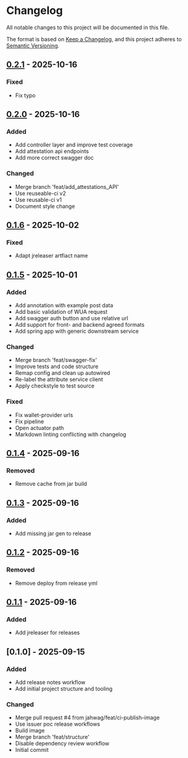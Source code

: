 # Changelog

All notable changes to this project will be documented in this file.

The format is based on [Keep a Changelog](https://keepachangelog.com/en/1.0.0/),
and this project adheres to [Semantic Versioning](https://semver.org/spec/v2.0.0.html).

## [0.2.1] - 2025-10-16

### Fixed

- Fix typo

## [0.2.0] - 2025-10-16

### Added

- Add controller layer and improve test coverage
- Add attestation api endpoints
- Add more correct swagger doc

### Changed

- Merge branch 'feat/add_attestations_API'
- Use reuseable-ci v2
- Use reusable-ci v1
- Document style change


## [0.1.6] - 2025-10-02

### Fixed

- Adapt jreleaser artfiact name


## [0.1.5] - 2025-10-01

### Added

- Add annotation with example post data
- Add basic validation of WUA request
- Add swagger auth button and use relative url
- Add support for front- and backend agreed formats
- Add spring app with generic downstream service

### Changed

- Merge branch 'feat/swagger-fix'
- Improve tests and code structure
- Remap config and clean up autowired
- Re-label the attribute service client
- Apply checkstyle to test source

### Fixed

- Fix wallet-provider urls
- Fix pipeline
- Open actuator path
- Markdown linting conflicting with changelog


## [0.1.4] - 2025-09-16

### Removed

- Remove cache from jar build


## [0.1.3] - 2025-09-16

### Added

- Add missing jar gen to release


## [0.1.2] - 2025-09-16

### Removed

- Remove deploy from release yml


## [0.1.1] - 2025-09-16

### Added

- Add jreleaser for releases


## [0.1.0] - 2025-09-15

### Added

- Add release notes workflow
- Add initial project structure and tooling

### Changed

- Merge pull request #4 from jahwag/feat/ci-publish-image
- Use issuer poc release workflows
- Build image
- Merge branch 'feat/structure'
- Disable dependency review workflow
- Initial commit


[0.2.1]: https://github.com/diggsweden/wallet-client-gateway/compare/v0.2.0..v0.2.1
[0.2.0]: https://github.com/diggsweden/wallet-client-gateway/compare/v0.1.6..v0.2.0
[0.1.6]: https://github.com/diggsweden/wallet-client-gateway/compare/v0.1.5..v0.1.6
[0.1.5]: https://github.com/diggsweden/wallet-client-gateway/compare/v0.1.4..v0.1.5
[0.1.4]: https://github.com/diggsweden/wallet-client-gateway/compare/v0.1.3..v0.1.4
[0.1.3]: https://github.com/diggsweden/wallet-client-gateway/compare/v0.1.2..v0.1.3
[0.1.2]: https://github.com/diggsweden/wallet-client-gateway/compare/v0.1.1..v0.1.2
[0.1.1]: https://github.com/diggsweden/wallet-client-gateway/compare/v0.1.0..v0.1.1

<!-- generated by git-cliff -->
